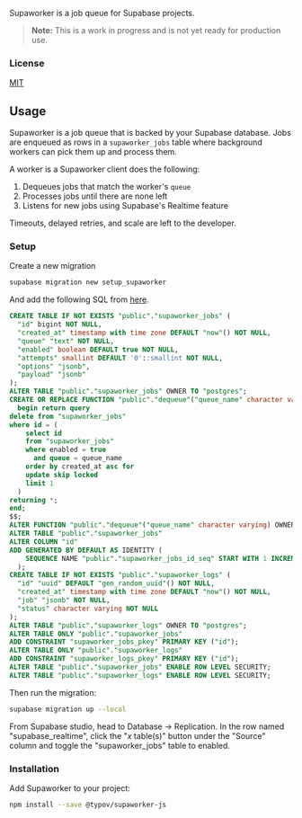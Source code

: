 Supaworker is a job queue for Supabase projects.

> **Note:** This is a work in progress and is not yet ready for production use.

### License

[MIT](./LICENSE)

## Usage

Supaworker is a job queue that is backed by your Supabase database.
Jobs are enqueued as rows in a `supaworker_jobs` table where background workers can pick them up and process them.

A worker is a Supaworker client does the following:

1. Dequeues jobs that match the worker's `queue`
2. Processes jobs until there are none left
2. Listens for new jobs using Supabase's Realtime feature

Timeouts, delayed retries, and scale are left to the developer.

### Setup

Create a new migration

```bash
supabase migration new setup_supaworker
```

And add the following SQL from [here](./supabase/migrations/20240407025302_setup_supaworker.sql).

```sql
CREATE TABLE IF NOT EXISTS "public"."supaworker_jobs" (
  "id" bigint NOT NULL,
  "created_at" timestamp with time zone DEFAULT "now"() NOT NULL,
  "queue" "text" NOT NULL,
  "enabled" boolean DEFAULT true NOT NULL,
  "attempts" smallint DEFAULT '0'::smallint NOT NULL,
  "options" "jsonb",
  "payload" "jsonb"
);
ALTER TABLE "public"."supaworker_jobs" OWNER TO "postgres";
CREATE OR REPLACE FUNCTION "public"."dequeue"("queue_name" character varying) RETURNS SETOF "public"."supaworker_jobs" LANGUAGE "plpgsql" AS $$ #variable_conflict use_variable
  begin return query
delete from "supaworker_jobs"
where id = (
    select id
    from "supaworker_jobs"
    where enabled = true
      and queue = queue_name
    order by created_at asc for
    update skip locked
    limit 1
  )
returning *;
end;
$$;
ALTER FUNCTION "public"."dequeue"("queue_name" character varying) OWNER TO "postgres";
ALTER TABLE "public"."supaworker_jobs"
ALTER COLUMN "id"
ADD GENERATED BY DEFAULT AS IDENTITY (
    SEQUENCE NAME "public"."supaworker_jobs_id_seq" START WITH 1 INCREMENT BY 1 NO MINVALUE NO MAXVALUE CACHE 1
  );
CREATE TABLE IF NOT EXISTS "public"."supaworker_logs" (
  "id" "uuid" DEFAULT "gen_random_uuid"() NOT NULL,
  "created_at" timestamp with time zone DEFAULT "now"() NOT NULL,
  "job" "jsonb" NOT NULL,
  "status" character varying NOT NULL
);
ALTER TABLE "public"."supaworker_logs" OWNER TO "postgres";
ALTER TABLE ONLY "public"."supaworker_jobs"
ADD CONSTRAINT "supaworker_jobs_pkey" PRIMARY KEY ("id");
ALTER TABLE ONLY "public"."supaworker_logs"
ADD CONSTRAINT "supaworker_logs_pkey" PRIMARY KEY ("id");
ALTER TABLE "public"."supaworker_jobs" ENABLE ROW LEVEL SECURITY;
ALTER TABLE "public"."supaworker_logs" ENABLE ROW LEVEL SECURITY;
```


Then run the migration:

```bash
supabase migration up --local
```

From Supabase studio, head to Database -> Replication. In the row named "supabase_realtime", click the "_x_ table(s)" button under the "Source" column and toggle the "supaworker_jobs" table to enabled.

### Installation

Add Supaworker to your project:

```bash
npm install --save @typov/supaworker-js
```
